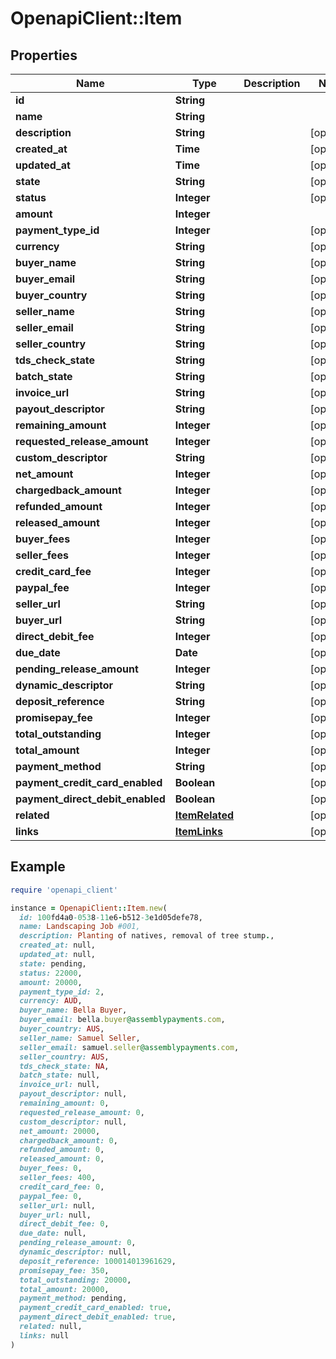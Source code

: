 # OpenapiClient::Item

## Properties

| Name | Type | Description | Notes |
| ---- | ---- | ----------- | ----- |
| **id** | **String** |  |  |
| **name** | **String** |  |  |
| **description** | **String** |  | [optional] |
| **created_at** | **Time** |  | [optional] |
| **updated_at** | **Time** |  | [optional] |
| **state** | **String** |  | [optional] |
| **status** | **Integer** |  | [optional] |
| **amount** | **Integer** |  |  |
| **payment_type_id** | **Integer** |  | [optional] |
| **currency** | **String** |  | [optional] |
| **buyer_name** | **String** |  | [optional] |
| **buyer_email** | **String** |  | [optional] |
| **buyer_country** | **String** |  | [optional] |
| **seller_name** | **String** |  | [optional] |
| **seller_email** | **String** |  | [optional] |
| **seller_country** | **String** |  | [optional] |
| **tds_check_state** | **String** |  | [optional] |
| **batch_state** | **String** |  | [optional] |
| **invoice_url** | **String** |  | [optional] |
| **payout_descriptor** | **String** |  | [optional] |
| **remaining_amount** | **Integer** |  | [optional] |
| **requested_release_amount** | **Integer** |  | [optional] |
| **custom_descriptor** | **String** |  | [optional] |
| **net_amount** | **Integer** |  | [optional] |
| **chargedback_amount** | **Integer** |  | [optional] |
| **refunded_amount** | **Integer** |  | [optional] |
| **released_amount** | **Integer** |  | [optional] |
| **buyer_fees** | **Integer** |  | [optional] |
| **seller_fees** | **Integer** |  | [optional] |
| **credit_card_fee** | **Integer** |  | [optional] |
| **paypal_fee** | **Integer** |  | [optional] |
| **seller_url** | **String** |  | [optional] |
| **buyer_url** | **String** |  | [optional] |
| **direct_debit_fee** | **Integer** |  | [optional] |
| **due_date** | **Date** |  | [optional] |
| **pending_release_amount** | **Integer** |  | [optional] |
| **dynamic_descriptor** | **String** |  | [optional] |
| **deposit_reference** | **String** |  | [optional] |
| **promisepay_fee** | **Integer** |  | [optional] |
| **total_outstanding** | **Integer** |  | [optional] |
| **total_amount** | **Integer** |  | [optional] |
| **payment_method** | **String** |  | [optional] |
| **payment_credit_card_enabled** | **Boolean** |  | [optional] |
| **payment_direct_debit_enabled** | **Boolean** |  | [optional] |
| **related** | [**ItemRelated**](ItemRelated.md) |  | [optional] |
| **links** | [**ItemLinks**](ItemLinks.md) |  | [optional] |

## Example

```ruby
require 'openapi_client'

instance = OpenapiClient::Item.new(
  id: 100fd4a0-0538-11e6-b512-3e1d05defe78,
  name: Landscaping Job #001,
  description: Planting of natives, removal of tree stump.,
  created_at: null,
  updated_at: null,
  state: pending,
  status: 22000,
  amount: 20000,
  payment_type_id: 2,
  currency: AUD,
  buyer_name: Bella Buyer,
  buyer_email: bella.buyer@assemblypayments.com,
  buyer_country: AUS,
  seller_name: Samuel Seller,
  seller_email: samuel.seller@assemblypayments.com,
  seller_country: AUS,
  tds_check_state: NA,
  batch_state: null,
  invoice_url: null,
  payout_descriptor: null,
  remaining_amount: 0,
  requested_release_amount: 0,
  custom_descriptor: null,
  net_amount: 20000,
  chargedback_amount: 0,
  refunded_amount: 0,
  released_amount: 0,
  buyer_fees: 0,
  seller_fees: 400,
  credit_card_fee: 0,
  paypal_fee: 0,
  seller_url: null,
  buyer_url: null,
  direct_debit_fee: 0,
  due_date: null,
  pending_release_amount: 0,
  dynamic_descriptor: null,
  deposit_reference: 100014013961629,
  promisepay_fee: 350,
  total_outstanding: 20000,
  total_amount: 20000,
  payment_method: pending,
  payment_credit_card_enabled: true,
  payment_direct_debit_enabled: true,
  related: null,
  links: null
)
```


